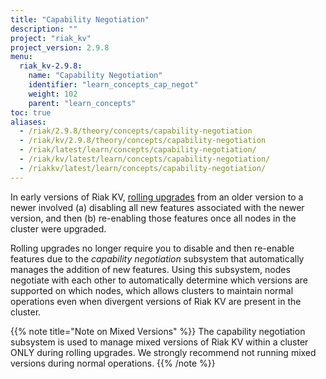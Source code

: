 ```yaml
---
title: "Capability Negotiation"
description: ""
project: "riak_kv"
project_version: 2.9.8
menu:
  riak_kv-2.9.8:
    name: "Capability Negotiation"
    identifier: "learn_concepts_cap_negot"
    weight: 102
    parent: "learn_concepts"
toc: true
aliases:
  - /riak/2.9.8/theory/concepts/capability-negotiation
  - /riak/kv/2.9.8/theory/concepts/capability-negotiation
  - /riak/latest/learn/concepts/capability-negotiation/
  - /riak/kv/latest/learn/concepts/capability-negotiation/
  - /riakkv/latest/learn/concepts/capability-negotiation/
---
```



[glossary vnode]: {{<baseurl>}}riak/kv/2.9.8/learn/glossary/#vnode
[upgrade cluster]: {{<baseurl>}}riak/kv/2.9.8/setup/upgrading/cluster
[usage mapreduce]: {{<baseurl>}}riak/kv/2.9.8/developing/usage/mapreduce


In early versions of Riak KV, [rolling upgrades][upgrade cluster] from an older version to a newer involved (a) disabling all new features associated with the newer version, and then (b) re-enabling those features once all nodes in the cluster were upgraded.

Rolling upgrades no longer require you to disable and then re-enable features due to the *capability negotiation* subsystem that automatically manages the addition of new features. Using this subsystem, nodes negotiate with each other to automatically determine which versions are supported on which nodes, which allows clusters to maintain normal operations even when divergent versions of Riak KV are present in the cluster.

{{% note title="Note on Mixed Versions" %}}
The capability negotiation subsystem is used to manage mixed versions of Riak KV within a cluster ONLY during rolling upgrades. We strongly recommend not running mixed versions during normal operations.
{{% /note %}}





